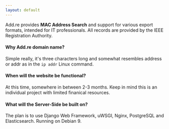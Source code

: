 ```yaml
---
layout: default
---
```


Add.re provides **MAC Address Search** and support for various export formats, intended for IT professionals.
All records are provided by the IEEE Registration Authority.

#### Why Add.re domain name?
Simple really, it's three characters long and somewhat resembles address or addr as in the `ip addr` Linux command.

#### When will the website be functional?
At this time, somewhere in between 2-3 months. Keep in mind this is an individual project with limited finanical resources.

#### What will the Server-Side be built on?
The plan is to use Django Web Framework, uWSGI, Nginx, PostgreSQL and Elasticsearch. Running on Debian 9.
